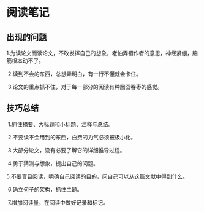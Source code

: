 # 阅读笔记



## 出现的问题

​        1.为读论文而读论文，不敢发挥自己的想象，老怕弄错作者的意思，神经紧绷，脑筋根本动不了。

​        2.读到不会的东西，总想弄明白，有一行不懂就会卡住。

​	3.论文的重点抓不住，对于每一部分的阅读有种囫囵吞枣的感觉。



##  技巧总结

​        1.抓住摘要、大标题和小标题、注释与总结。

​	2.不要读不会用到的东西，白费的力气必须被极小化。

​	3.大部分论文，没有必要了解它的详细推导过程。

​	4.勇于猜测与想象，提出自己的问题。

​	5.不要盲目阅读，明确自己阅读的目的，问自己可以从这篇文献中得到什么。

​	6.确立句子的架构，抓住主题。

​	7.增加阅读量，在阅读中做好记录和标记。